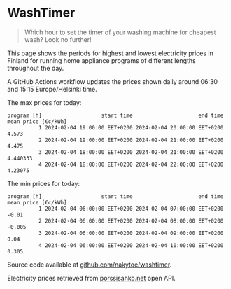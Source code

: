 
# WashTimer

> Which hour to set the timer of your washing machine for cheapest wash? Look no further!

This page shows the periods for highest and lowest electricity prices in Finland 
for running home appliance programs of different lengths throughout the day. 

A GitHub Actions workflow updates the prices shown daily around 06:30 and 15:15 Europe/Helsinki time.

The max prices for today:

	program [h]                   start time                     end time mean price [€c/kWh]
	          1 2024-02-04 19:00:00 EET+0200 2024-02-04 20:00:00 EET+0200               4.573
	          2 2024-02-04 19:00:00 EET+0200 2024-02-04 21:00:00 EET+0200               4.475
	          3 2024-02-04 18:00:00 EET+0200 2024-02-04 21:00:00 EET+0200            4.440333
	          4 2024-02-04 18:00:00 EET+0200 2024-02-04 22:00:00 EET+0200             4.23075

The min prices for today:

	program [h]                   start time                     end time mean price [€c/kWh]
	          1 2024-02-04 06:00:00 EET+0200 2024-02-04 07:00:00 EET+0200               -0.01
	          2 2024-02-04 06:00:00 EET+0200 2024-02-04 08:00:00 EET+0200              -0.005
	          3 2024-02-04 06:00:00 EET+0200 2024-02-04 09:00:00 EET+0200                0.04
	          4 2024-02-04 06:00:00 EET+0200 2024-02-04 10:00:00 EET+0200               0.305


Source code available at [github.com/nakytoe/washtimer](https://github.com/nakytoe/washtimer).

Electricity prices retrieved from [porssisahko.net](https://porssisahko.net/api) open API.
